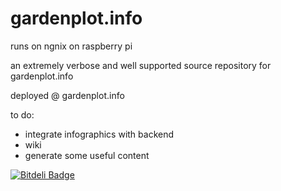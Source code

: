 gardenplot.info
===============
runs on ngnix on raspberry pi

an extremely verbose and well supported source repository for gardenplot.info

deployed @ gardenplot.info

to do:
- integrate infographics with backend
- wiki
- generate some useful content


[![Bitdeli Badge](https://d2weczhvl823v0.cloudfront.net/gskielian/gardenplot.info/trend.png)](https://bitdeli.com/free "Bitdeli Badge")

